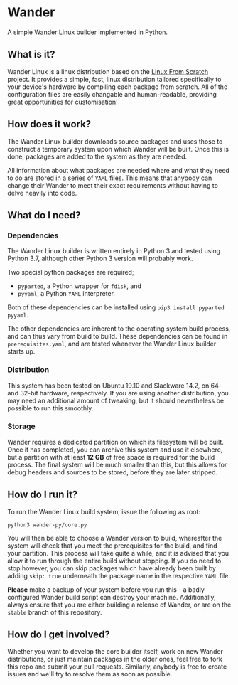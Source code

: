 # Wander
A simple Wander Linux builder implemented in Python.

## What is it?
Wander Linux is a linux distribution based on the [Linux From Scratch](linuxfromscratch.org) project. It provides a simple, fast, linux distribution tailored specifically to your device's hardware by compiling each package from scratch. All of the configuration files are easily changable and human-readable, providing great opportunities for customisation!

## How does it work?
The Wander Linux builder downloads source packages and uses those to construct a temporary system upon which Wander will be built. Once this is done, packages are added to the system as they are needed.

All information about what packages are needed where and what they need to do are stored in a series of `YAML` files. This means that anybody can change their Wander to meet their exact requirements without having to delve heavily into code.

## What do I need?

### Dependencies
The Wander Linux builder is written entirely in Python 3 and tested using Python 3.7, although other Python 3 version will probably work. 

Two special python packages are required;
* `pyparted`, a Python wrapper for `fdisk`, and
* `pyyaml`, a Python `YAML` interpreter.

Both of these dependencies can be installed using `pip3 install pyparted pyyaml`.

The other dependencies are inherent to the operating system build process, and can thus vary from build to build. These dependencies can be found in `prerequisites.yaml`, and are tested whenever the Wander Linux builder starts up.

### Distribution
This system has been tested on Ubuntu 19.10 and Slackware 14.2, on 64- and 32-bit hardware, respectively. If you are using another distribution, you may need an additional amount of tweaking, but it should nevertheless be possible to run this smoothly.

### Storage
Wander requires a dedicated partition on which its filesystem will be built. Once it has completed, you can archive this system and use it elsewhere, but a partition with at least **12 GB** of free space is required for the build process. The final system will be much smaller than this, but this allows for debug headers and sources to be stored, before they are later stripped.

## How do I run it?
To run the Wander Linux build system, issue the following as root:
```shell
python3 wander-py/core.py
```
You will then be able to choose a Wander version to build, whereafter the system will check that you meet the prerequisites for the build, and find your partition. This process will take quite a while, and it is advised that you allow it to run through the entire build without stopping. If you do need to stop however, you can skip packages which have already been built by adding `skip: true` underneath the package name in the respective `YAML` file.

**Please** make a backup of your system before you run this - a badly configured Wander build script can destroy your machine. Additionally, always ensure that you are either building a release of Wander, or are on the `stable` branch of this repository.

## How do I get involved?

Whether you want to develop the core builder itself, work on new Wander distributions, or just maintain packages in the older ones, feel free to fork this repo and submit your pull requests. Similarly, anybody is free to create issues and we'll try to resolve them as soon as possible. 
